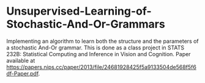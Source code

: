 # Unsupervised-Learning-of-Stochastic-And-Or-Grammars

Implementing an algorithm to learn both the structure and the parameters of a stochastic And-Or grammar. This is done as a class project in STATS 232B: Statistical Computing and Inference in Vision and Cognition. Paper available at https://papers.nips.cc/paper/2013/file/24681928425f5a9133504de568f5f6df-Paper.pdf.
